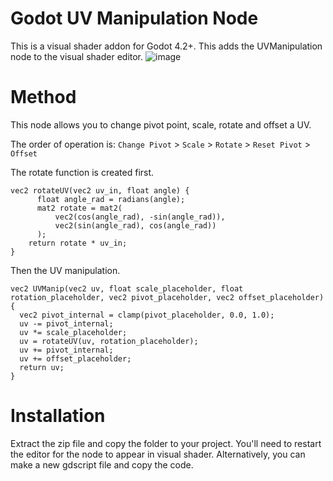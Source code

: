 # Godot UV Manipulation Node
This is a visual shader addon for Godot 4.2+. This adds the UVManipulation node to the visual shader editor.
![image](https://github.com/user-attachments/assets/0c0ec2cc-9635-4e8f-bf48-104f19f1467c)


# Method
This node allows you to change pivot point, scale, rotate and offset a UV.

The order of operation is: `Change Pivot` > `Scale` > `Rotate` > `Reset Pivot` > `Offset`

The rotate function is created first.

    vec2 rotateUV(vec2 uv_in, float angle) {
		  float angle_rad = radians(angle);
		  mat2 rotate = mat2(
			  vec2(cos(angle_rad), -sin(angle_rad)),
			  vec2(sin(angle_rad), cos(angle_rad))
		  );
	  	return rotate * uv_in;
	}

Then the UV manipulation.

    vec2 UVManip(vec2 uv, float scale_placeholder, float rotation_placeholder, vec2 pivot_placeholder, vec2 offset_placeholder) {
      vec2 pivot_internal = clamp(pivot_placeholder, 0.0, 1.0);
      uv -= pivot_internal;
      uv *= scale_placeholder;
      uv = rotateUV(uv, rotation_placeholder);
      uv += pivot_internal;
      uv += offset_placeholder;
      return uv;
	}

# Installation

Extract the zip file and copy the folder to your project. You'll need to restart the editor for the node to appear in visual shader.
Alternatively, you can make a new gdscript file and copy the code.
